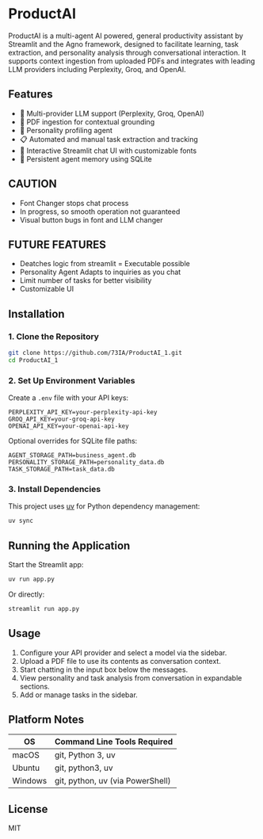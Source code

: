 # ProductAI

ProductAI is a multi-agent AI powered, general productivity assistant by Streamlit and the Agno framework, designed to facilitate learning, task extraction, and personality analysis through conversational interaction. It supports context ingestion from uploaded PDFs and integrates with leading LLM providers including Perplexity, Groq, and OpenAI.

## Features

* 🔄 Multi-provider LLM support (Perplexity, Groq, OpenAI)
* 📄 PDF ingestion for contextual grounding
* 🧠 Personality profiling agent
* 📋 Automated and manual task extraction and tracking
* 💬 Interactive Streamlit chat UI with customizable fonts
* 💾 Persistent agent memory using SQLite

## CAUTION
* Font Changer stops chat process
* In progress, so smooth operation not guaranteed
* Visual button bugs in font and LLM changer

## FUTURE FEATURES
* Deatches logic from streamlit = Executable possible
* Personality Agent Adapts to inquiries as you chat
* Limit number of tasks for better visibility
* Customizable UI
  

## Installation

### 1. Clone the Repository

```bash
git clone https://github.com/73IA/ProductAI_1.git
cd ProductAI_1
```

### 2. Set Up Environment Variables

Create a `.env` file with your API keys:

```env
PERPLEXITY_API_KEY=your-perplexity-api-key
GROQ_API_KEY=your-groq-api-key
OPENAI_API_KEY=your-openai-api-key
```

Optional overrides for SQLite file paths:

```env
AGENT_STORAGE_PATH=business_agent.db
PERSONALITY_STORAGE_PATH=personality_data.db
TASK_STORAGE_PATH=task_data.db
```

### 3. Install Dependencies

This project uses [uv](https://docs.astral.sh/uv/) for Python dependency management:

```bash
uv sync
```

## Running the Application

Start the Streamlit app:

```bash
uv run app.py
```

Or directly:

```bash
streamlit run app.py
```

## Usage

1. Configure your API provider and select a model via the sidebar.
2. Upload a PDF file to use its contents as conversation context.
3. Start chatting in the input box below the messages.
4. View personality and task analysis from conversation in expandable sections.
5. Add or manage tasks in the sidebar.

## Platform Notes

| OS      | Command Line Tools Required      |
| ------- | -------------------------------- |
| macOS   | git, Python 3, uv                |
| Ubuntu  | git, python3, uv                 |
| Windows | git, python, uv (via PowerShell) |

## License

MIT
